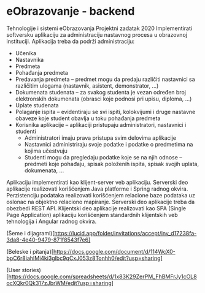 # eObrazovanje - backend

Tehnologije i sistemi eObrazovanja Projektni zadatak 2020
Implementirati softversku aplikaciju za administraciju nastavnog procesa u obrazovnoj instituciji. Aplikacija treba da podrži administraciju:
*	Učenika
*	Nastavnika
*	Predmeta
*	Pohađanja predmeta
*	Predavanja predmeta – predmet mogu da predaju različiti nastavnici sa različitim ulogama (nastavnik, asistent, demonstrator, ...)
*	Dokumenata studenata – za svakog studenta je vezan određen broj elektronskih dokumenata (obrasci koje podnosi pri upisu, diploma, ...)
*	Uplate studenata
*	Polaganje ispita – evidentiraju se svi ispiti, kolokvijumi i druge nastavne obaveze koje student obavlja u toku pohađanja predmeta
* Korisnika aplikacije – aplikaciji pristupaju administratori, nastavnici i studenti
  *	Administratori imaju prava pristupa svim delovima aplikacije
  *	Nastavnici administriraju svoje podatke i podatke o predmetima na kojima učestvuju 
  *	Studenti mogu da pregledaju podatke koje se na njih odnose – predmeti koje pohađaju, spisak položenih ispita, spisak svojih uplata, dokumenata, ...

Aplikaciju implementirati kao klijent-server veb aplikaciju. Serverski deo aplikacije realizovati korišćenjem Java platforme i Spring radnog okvira. Perzistenciju podataka realizovati korišćenjem relacione baze podataka uz oslonac na objektno relaciono mapiranje. Serverski deo aplikacije treba da obezbedi REST API. Klijentski deo aplikacije realizovati kao SPA (Single Page Application) aplikaciju korišćenjem standardnih klijentskih veb tehnologija i Angular  radnog okvira. 





(Šeme i dijagrami)[https://lucid.app/folder/invitations/accept/inv_d17238fa-3da8-4e40-9479-871f8543f7e6]

(Beleske i pitanja)[https://docs.google.com/document/d/114WcX0-bpC6r8iahIMi4ki3glbc9qCxJ053z8Tonhh0/edit?usp=sharing]

(User stories)[https://docs.google.com/spreadsheets/d/1x83K29ZerPM_FhBMFrJy1cOL8ocXQkr0Qk317zJbrWM/edit?usp=sharing]
